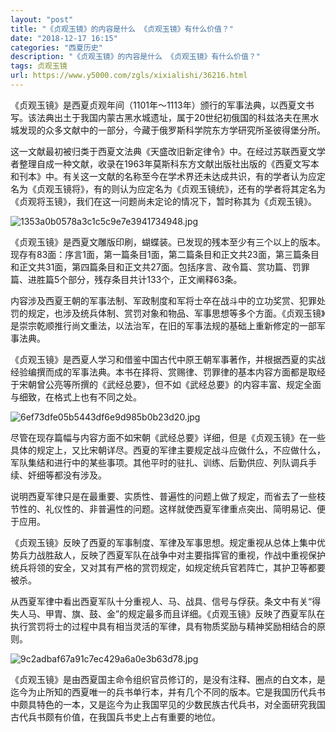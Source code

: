 ```yaml
---
layout: "post"
title: "《贞观玉镜》的内容是什么 《贞观玉镜》有什么价值？"
date: "2018-12-17 16:15"
categories: "西夏历史"
description: "《贞观玉镜》的内容是什么 《贞观玉镜》有什么价值？"
tags: 贞观玉镜
url: https://www.y5000.com/zgls/xixialishi/36216.html
---
```






《贞观玉镜》是西夏贞观年间（1101年～1113年）颁行的军事法典，以西夏文书写。该法典出土于我国内蒙古黑水城遗址，属于20世纪初俄国的科兹洛夫在黑水城发现的众多文献中的一部分，今藏于俄罗斯科学院东方学研究所圣彼得堡分所。

这一文献最初被归类于西夏文法典《天盛改旧新定律令》中。在经过苏联西夏文学者整理自成一种文献，收录在1963年莫斯科东方文献出版社出版的《西夏文写本和刊本》中。有关这一文献的名称至今在学术界还未达成共识，有的学者认为应定名为《贞观玉镜将》，有的则认为应定名为《贞观玉镜统》，还有的学者将其定名为《贞观将玉镜》，我们在这一问题尚未定论的情况下，暂时称其为《贞观玉镜》。

![1353a0b0578a3c1c5c9e7e3941734948.jpg](https://img.y5000.com/uploads/allimg/181030/1353a0b0578a3c1c5c9e7e3941734948.jpg)

《贞观玉镜》是西夏文雕版印刷，蝴蝶装。已发现的残本至少有三个以上的版本。现存有83面：序言1面，第一篇条目1面，第二篇条目和正文共23面，第三篇条目和正文共31面，第四篇条目和正文共27面。包括序言、政令篇、赏功篇、罚罪篇、进胜篇5个部分，残存条目共计133个，正文阐释63条。

内容涉及西夏王朝的军事法制、军政制度和军将士卒在战斗中的立功奖赏、犯罪处罚的规定，也涉及统兵体制、赏罚对象和物品、军事思想等多个方面。《贞观玉镜》是崇宗乾顺推行尚文重法，以法治军，在旧的军事法规的基础上重新修定的一部军事法典。

《贞观玉镜》是西夏人学习和借鉴中国古代中原王朝军事著作，并根据西夏的实战经验编撰而成的军事法典。本书在择将、赏赐律、罚罪律的基本内容方面都是取经于宋朝曾公亮等所撰的《武经总要》，但不如《武经总要》的内容丰富、规定全面与细致，在格式上也有不同之处。

![6ef73dfe05b5443df6e9d985b0b23d20.jpg](https://img.y5000.com/uploads/allimg/181030/6ef73dfe05b5443df6e9d985b0b23d20.jpg)

尽管在现存篇幅与内容方面不如宋朝《武经总要》详细，但是《贞观玉镜》在一些具体的规定上，又比宋朝详尽。西夏的军律主要规定战斗应做什么，不应做什么，军队集结和进行中的某些事项。其他平时的驻扎、训练、后勤供应、列队调兵手续、奸细等都没有涉及。

说明西夏军律只是在最重要、实质性、普遍性的问题上做了规定，而省去了一些枝节性的、礼仪性的、非普遍性的问题。这样就使西夏军律重点突出、简明易记、便于应用。

《贞观玉镜》反映了西夏的军事制度、军律及军事思想。规定重视从总体上集中优势兵力战胜敌人，反映了西夏军队在战争中对主要指挥官的重视，作战中重视保护统兵将领的安全，又对其有严格的赏罚规定，如规定统兵官若阵亡，其护卫等都要被杀。

从西夏军律中看出西夏军队十分重视人、马、战具、信号与俘获。条文中有关“得失人马、甲胄、旗、鼓、金”的规定最多而且详细。《贞观玉镜》反映了西夏军队在执行赏罚将士的过程中具有相当灵活的军律，具有物质奖励与精神奖励相结合的原则。

![9c2adbaf67a91c7ec429a6a0e3b63d78.jpg](https://img.y5000.com/uploads/allimg/181030/9c2adbaf67a91c7ec429a6a0e3b63d78.jpg)

《贞观玉镜》是由西夏国主命令组织官员修订的，是没有注释、圈点的白文本，是迄今为止所知的西夏唯一的兵书单行本，并有几个不同的版本。它是我国历代兵书中颇具特色的一本，又是迄今为止我国罕见的少数民族古代兵书，对全面研究我国古代兵书颇有价值，在我国兵书史上占有重要的地位。
